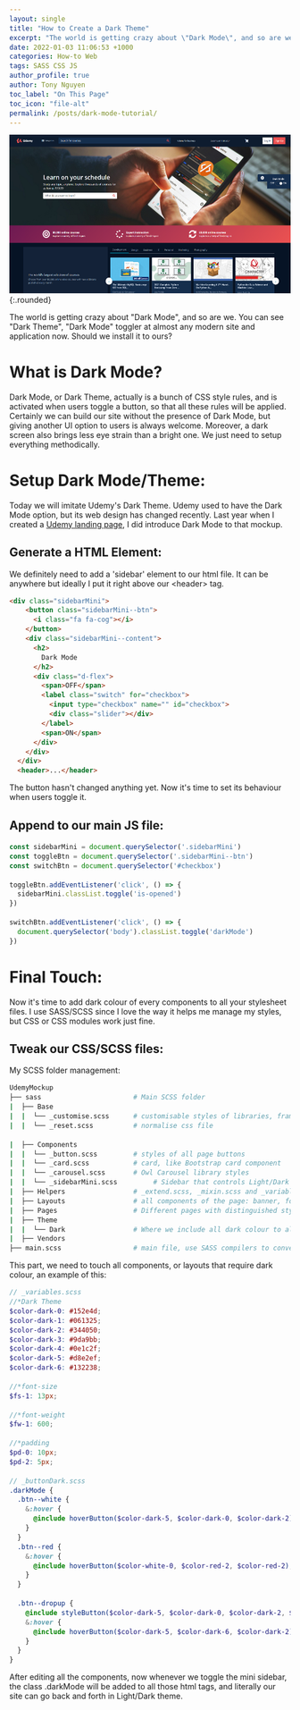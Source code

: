 ```yaml
---
layout: single
title: "How to Create a Dark Theme"
excerpt: "The world is getting crazy about \"Dark Mode\", and so are we. You can see \"Dark Theme\", \"Dark Mode\" toggler at almost any modern site and application now. Should we install it to ours?"
date: 2022-01-03 11:06:53 +1000
categories: How-to Web
tags: SASS CSS JS
author_profile: true
author: Tony Nguyen
toc_label: "On This Page"
toc_icon: "file-alt"
permalink: /posts/dark-mode-tutorial/
---
```


![Dark Mode](/assets/images/posts/UdemyDarkMode.png){:.rounded}

The world is getting crazy about "Dark Mode", and so are we. You can see "Dark Theme", "Dark Mode" toggler at almost any modern site and application now. Should we install it to ours?

# What is Dark Mode?

Dark Mode, or Dark Theme, actually is a bunch of CSS style rules, and is activated when users toggle a button, so that all these rules will be applied. Certainly we can build our site without the presence of Dark Mode, but giving another UI option to users is always welcome. Moreover, a dark screen also brings less eye strain than a bright one. We just need to setup everything methodically.

# Setup Dark Mode/Theme:

Today we will imitate Udemy's Dark Theme. Udemy used to have the Dark Mode option, but its web design has changed recently. Last year when I created a [Udemy landing page](/portfolio/udemyMockup/udemy.html), I did introduce Dark Mode to that mockup.

## Generate a HTML Element:

We definitely need to add a 'sidebar' element to our html file. It can be anywhere but ideally I put it right above our \<header> tag.

```html
<div class="sidebarMini">
    <button class="sidebarMini--btn">
      <i class="fa fa-cog"></i>
    </button>
    <div class="sidebarMini--content">
      <h2>
        Dark Mode
      </h2>
      <div class="d-flex">
        <span>OFF</span>
        <label class="switch" for="checkbox">
          <input type="checkbox" name="" id="checkbox">
          <div class="slider"></div>
        </label>
        <span>ON</span>
      </div>
    </div>
  </div>
  <header>...</header>
```
The button hasn't changed anything yet. Now it's time to set its behaviour when users toggle it.

## Append to our main JS file:

```javascript
const sidebarMini = document.querySelector('.sidebarMini')
const toggleBtn = document.querySelector('.sidebarMini--btn')
const switchBtn = document.querySelector('#checkbox')

toggleBtn.addEventListener('click', () => {
  sidebarMini.classList.toggle('is-opened')
})

switchBtn.addEventListener('click', () => {
  document.querySelector('body').classList.toggle('darkMode')
})
```

# Final Touch:
Now it's time to add dark colour of every components to all your stylesheet files. I use SASS/SCSS since I love the way it helps me manage my styles, but CSS or CSS modules work just fine.

## Tweak our CSS/SCSS files:
My SCSS folder management:
```bash
UdemyMockup
├── sass                       # Main SCSS folder
|  ├── Base
|  |  └── _customise.scss      # customisable styles of libraries, frameworks
|  |  └── _reset.scss          # normalise css file

|  ├── Components
|  |  └── _button.scss         # styles of all page buttons
|  |  └── _card.scss           # card, like Bootstrap card component
|  |  └── _carousel.scss       # Owl Carousel library styles
|  |  └── _sidebarMini.scss         # Sidebar that controls Light/Dark theme
|  ├── Helpers                 # _extend.scss, _mixin.scss and _variables.scss
|  ├── Layouts                 # all components of the page: banner, footer, header..
|  ├── Pages                   # Different pages with distinguished styles
|  ├── Theme
|  |  └── Dark                 # Where we include all dark colour to all layouts, components: _buttonDark.scss, _cardDark.scss
|  ├── Vendors
├── main.scss                  # main file, use SASS compilers to convert to normal CSS, or use node-sass
```

This part, we need to touch all components, or layouts that require dark colour, an example of this:

```scss
// _variables.scss
//*Dark Theme
$color-dark-0: #152e4d;
$color-dark-1: #061325;
$color-dark-2: #344050;
$color-dark-3: #9da9bb;
$color-dark-4: #0e1c2f;
$color-dark-5: #d8e2ef;
$color-dark-6: #132238;

//*font-size
$fs-1: 13px;

//*font-weight
$fw-1: 600;

//*padding
$pd-0: 10px;
$pd-2: 5px;

// _buttonDark.scss
.darkMode {
  .btn--white {
    &:hover {
      @include hoverButton($color-dark-5, $color-dark-0, $color-dark-2);
    }
  }
  .btn--red {
    &:hover {
      @include hoverButton($color-white-0, $color-red-2, $color-red-2);
    }
  }

  .btn--dropup {
    @include styleButton($color-dark-5, $color-dark-0, $color-dark-2, $fs-1, $fw-1, $pd-2 + 1, $pd-0);
    &:hover {
      @include hoverButton($color-dark-5, $color-dark-6, $color-dark-2);
    }
  }
}
```

After editing all the components, now whenever we toggle the mini sidebar, the class <span class="--code">.darkMode</span> will be added to all those html tags, and literally our site can go back and forth in Light/Dark theme.